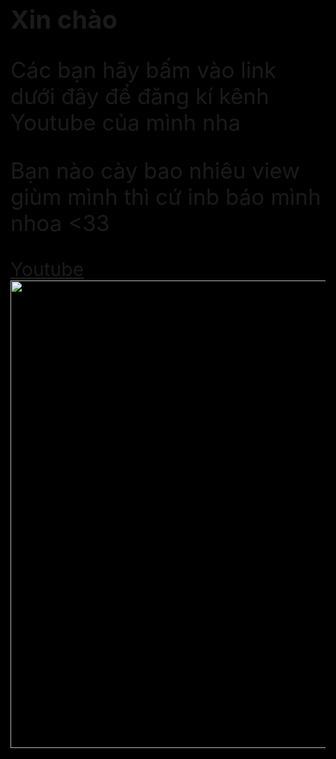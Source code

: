 <html style="background-color: black">
<html>
  <link rel="stylesheet" href="index.css"/>
    <head>
     <script> 
     alert('Làm giống như trang web nhoaa <333')
  </script>
 </head>
    <body> 
        <h1 style="font-size: 40px">Xin chào</h1>
        <p style="font-size: 35px">Các bạn hãy bấm vào link dưới đây để đăng kí kênh Youtube của mình nha</p>
        <p style="font-size: 35px">Bạn nào cày bao nhiêu view giùm mình thì cứ inb báo mình nhoa <33</p>
        <a href="https://www.youtube.com/channel/UCcs0UoG0pqi7K_XcrI59SBw" style="border: red;font-size: 30px">Youtube</a>
        <img src="https://scontent.fsgn8-2.fna.fbcdn.net/v/t39.30808-6/244440577_323200382907326_6533267980547986996_n.jpg?_nc_cat=111&_nc_rgb565=1&ccb=1-5&_nc_sid=09cbfe&_nc_eui2=AeGoTb3H1iKqdJbOZOTwhqaLhGJX-pmy8beEYlf6mbLxt2ToApDzHtAOSMXiXPmltC0uJml2x9TULY75tBGLsVB7&_nc_ohc=wXeqQuEcbSwAX_8bXPJ&_nc_ht=scontent.fsgn8-2.fna&oh=6ac04d50482e2e21a533718bf6313a38&oe=616C979C" width="900" height="748"/>
    </body>